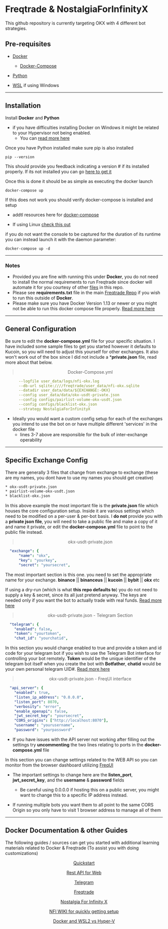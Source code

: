 # Freqtrade & NostalgiaForInfinityX

This github repository is currently targeting OKX with 4 different bot strategies.

## Pre-requisites

* [Docker](https://www.docker.com/products/docker-desktop/)
  * [Docker-Compose](https://docs.docker.com/compose/compose-file/)

* [Python](https://www.python.org/downloads/)

* [WSL](https://learn.microsoft.com/en-us/windows/wsl/install) if using Windows

- - - -

## Installation

Install **Docker** and **Python**

* if you have difficulties installing Docker on Windows it might be related to your Hypervisor not being enabled.
  * You can [read more here](https://learn.microsoft.com/en-us/virtualization/hyper-v-on-windows/quick-start/enable-hyper-v)

Once you have Python installed make sure pip is also installed

```shell
pip --version
```

This should provide you feedback indicating a version # if its installed properly.
If its not installed you can go [here to get it](https://pip.pypa.io/en/stable/installation/)

Once this is done it should be as simple as executing the docker launch

```shell
docker-compose up
```

If this does not work you should verify docker-compose is installed and setup

* addtl resources here for [docker-compose](https://dockerlabs.collabnix.com/intermediate/workshop/DockerCompose/How_to_Install_Docker_Compose.html)

* If using Linux [check this out](https://docs.docker.com/engine/install/linux-postinstall/)

if you do not want the console to be captured for the duration of its runtime you can instead launch it with the daemon parameter:

```shell
docker-compose up -d
```

- - - -

### Notes

* Provided you are fine with running this under **Docker**, you do not need to install the normal requirements to run Freqtrade since docker will automate it for you courtesy of other [files](../docker/Dockerfile.custom) in this repo. 
* Please see **requirements.txt** file in the main [Freqtrade Repo](https://github.com/freqtrade/freqtrade/blob/develop/requirements.txt) if you wish to run this outside of **Docker**.
* Please make sure you have Docker Version 1.13 or newer or you might not be able to run this docker compose file properly. [Read more here](https://docs.docker.com/compose/compose-file/compose-versioning/#version-13)

- - - -

## General Configuration

Be sure to edit the **docker-compose.yml** file for your specific situation. I have included some sample files to get you started however it defaults to Kucoin, so you will need to adjust this yourself for other exchanges. It also won't work out of the box since I did not include a ***private.json** file, read more about that below.

<div align="center">

> Docker-Compose.yml
</div>

```YAML
      --logfile user_data/logs/nfi-okx.log
      --db-url sqlite:////freqtrade/user_data/nfi-okx.sqlite
      --datadir user_data/data/${EXCHANGE:-OKX}
      --config user_data/data/okx-usdt-private.json
      --config configs/pairlist-volume-okx-usdt.json
      --config configs/blacklist-okx.json
      --strategy NostalgiaForInfinityX
```

* Ideally you would want a custom config setup for each of the exchanges you intend to use the bot on or have multiple different 'services' in the docker file
  * lines 3-7 above are responsible for the bulk of inter-exchange operability

- - - -

## Specific Exchange Config

There are generally 3 files that change from exchange to exchange (these are my names, you dont have to use my names you should get creative)

```txt
* okx-usdt-private.json
* pairlist-volume-okx-usdt.json
* blacklist-okx.json
```

In this above example the most important file is the **private.json** file which houses the core configuration setup. Inside it are various settings which need to be modified on a per-user & per-bot basis. I **do not** provide you with a **private json file**, you will need to take a public file and make a copy of it and name it private, or edit the **docker-compose.yml** file to point to the public file instead.

<div align="center">

> okx-usdt-private.json
</div>

```YAML
  "exchange": {
      "name": "okx",
      "key": "yourkey",
      "secret": "yoursecret",
```

The most important section is this one. you need to set the appropriate name for your exchange. **binance** || **binanceus** || **kucoin** || **bybit** || **okx** etc

If using a dry-run (which is what **this repo defaults to**) you do not need to supply a key & secret, since its all just pretend anyway. The keys are needed only if you want the bot to actually trade with real funds. [Read more here](https://github.com/freqtrade/freqtrade/blob/develop/docs/exchanges.md)

<div align="center">

> okx-usdt-private.json - Telegram Section
</div>

```YAML
  "telegram": {
    "enabled": false,
    "token": "yourtoken",
    "chat_id": "yourchatid",
```

In this section you would change enabled to true and provide a token and id code for your telegram bot if you wish to use the Telegram Bot interface for controlling your bot remotely. **Token** would be the unique identifier of the telegram bot itself when you create the bot with **Botfather**, **chatid** would be your own personal telegram UID#. [Read more here](https://github.com/freqtrade/freqtrade/blob/develop/docs/telegram-usage.md)

<div align="center">

> okx-usdt-private.json - FreqUI interface
</div>

```YAML
  "api_server": {
    "enabled": true,
    "listen_ip_address": "0.0.0.0",
    "listen_port": 8070,
    "verbosity": "error",
    "enable_openapi": false,
    "jwt_secret_key": "yoursecret",
    "CORS_origins": ["http://localhost:8070"],
    "username": "yourusername",
    "password": "yourpassword"
```

* If you have issues with the API server not working after filling out the settings try **uncommenting** the two lines relating to ports in the **docker-compose.yml** file

In this section you can change settings related to the WEB API so you can monitor from the browser dashboard utilizing [FreqUI](https://github.com/freqtrade/freqtrade/blob/develop/docs/rest-api.md)

* The important settings to change here are the **listen_port**, **jwt_secret_key**, and the **username** & **password** fields
  * Be careful using 0.0.0.0 if hosting this on a public server, you might want to change this to a specific IP address instead.

* If running multiple bots you want them to all point to the same CORS Origin so you only have to visit 1 browser address to manage all of them

- - - -

## Docker Documentation & other Guides

The following guides / sources can get you started with additional learning materials related to Docker & Freqtrade (To assist you with doing customizations)

<div align="center">

[Quickstart](https://www.freqtrade.io/en/stable/docker_quickstart/)

[Rest API for Web](https://www.freqtrade.io/en/latest/rest-api/)

[Telegram](https://www.freqtrade.io/en/latest/telegram-usage/)

[Freqtrade](https://www.freqtrade.io/en/stable/)

[Nostalgia For Infinity X](https://github.com/iterativv/NostalgiaForInfinity)

[NFI WIKI for quickly getting setup](https://github.com/iterativv/NostalgiaForInfinity/wiki)

[Docker and WSL2 vs Hyper-V](https://docs.docker.com/desktop/windows/wsl/)

</div>

